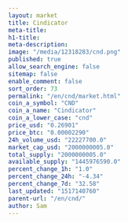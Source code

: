 ```yaml
---
layout: market
title: Cindicator
meta-title: 
h1-title: 
meta-description: 
image: "/media/12318283/cnd.png"
published: true
allow_search_engine: false
sitemap: false
enable_comment: false
sort_order: 73
permalink: "/en/cnd/market.html"
coin_a_symbol: "CND"
coin_a_name: "Cindicator"
coin_a_lower_case: "cnd"
price_usd: "0.26901"
price_btc: "0.00002290"
24h_volume_usd: "22227700.0"
market_cap_usd: "2000000005.0"
total_supply: "2000000005.0"
available_supply: "1445976590.0"
percent_change_1h: "1.0"
percent_change_24h: "-4.34"
percent_change_7d: "32.58"
last_updated: "1517140760"
parent-url: "/en/cnd/"
author: Sam
---
```


